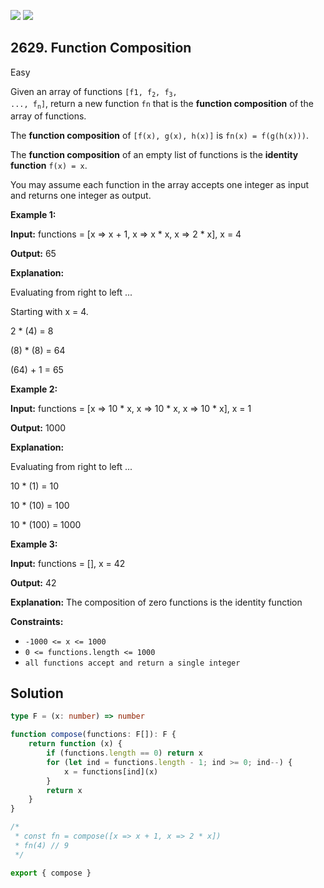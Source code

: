 [![](https://img.shields.io/github/stars/javadev/LeetCode-in-Kotlin?label=Stars&style=flat-square)](https://github.com/javadev/LeetCode-in-Kotlin)
[![](https://img.shields.io/github/forks/javadev/LeetCode-in-Kotlin?label=Fork%20me%20on%20GitHub%20&style=flat-square)](https://github.com/javadev/LeetCode-in-Kotlin/fork)

## 2629\. Function Composition

Easy

Given an array of functions <code>[f1, f<sub>2</sub>, f<sub>3</sub>, ..., f<sub>n</sub>]</code>, return a new function `fn` that is the **function composition** of the array of functions.

The **function composition** of `[f(x), g(x), h(x)]` is `fn(x) = f(g(h(x)))`.

The **function composition** of an empty list of functions is the **identity function** `f(x) = x`.

You may assume each function in the array accepts one integer as input and returns one integer as output.

**Example 1:**

**Input:** functions = [x => x + 1, x => x * x, x => 2 * x], x = 4

**Output:** 65

**Explanation:** 

Evaluating from right to left ... 

Starting with x = 4. 

2 * (4) = 8 

(8) * (8) = 64 

(64) + 1 = 65

**Example 2:**

**Input:** functions = [x => 10 * x, x => 10 * x, x => 10 * x], x = 1

**Output:** 1000

**Explanation:** 

Evaluating from right to left ... 

10 * (1) = 10 

10 * (10) = 100 

10 * (100) = 1000

**Example 3:**

**Input:** functions = [], x = 42

**Output:** 42

**Explanation:** The composition of zero functions is the identity function

**Constraints:**

*   `-1000 <= x <= 1000`
*   `0 <= functions.length <= 1000`
*   `all functions accept and return a single integer`

## Solution

```typescript
type F = (x: number) => number

function compose(functions: F[]): F {
    return function (x) {
        if (functions.length == 0) return x
        for (let ind = functions.length - 1; ind >= 0; ind--) {
            x = functions[ind](x)
        }
        return x
    }
}

/*
 * const fn = compose([x => x + 1, x => 2 * x])
 * fn(4) // 9
 */

export { compose }
```